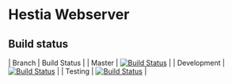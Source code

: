 # Hestia Webserver
## Build status
| Branch      | Build Status                                                                                                                                       |
| Master      | [![Build Status](https://travis-ci.org/RUGSoftEng/2018-Hestia-Web.svg?branch=master)](https://travis-ci.org/RUGSoftEng/2018-Hestia-Web)            |
| Development | [![Build Status](https://travis-ci.org/RUGSoftEng/2018-Hestia-Web.svg?branch=development)](https://travis-ci.org/RUGSoftEng/2018-Hestia-Web)       |
| Testing     | [![Build Status](https://travis-ci.org/RUGSoftEng/2018-Hestia-Web.svg?branch=feature%2Ftesting)](https://travis-ci.org/RUGSoftEng/2018-Hestia-Web) |
